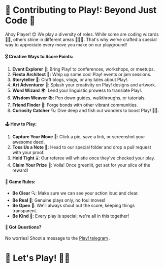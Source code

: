 # 🎉 Contributing to Play!: Beyond Just Code 🚀

Ahoy Player! 😊 We play a diversity of roles. While some are coding wizards 🧙‍♂️, others shine in different areas 🎤🎨🌐. That's why we've crafted a special way to appreciate every move you make on our playground!

#### 🎖️ Creative Ways to Score Points:

1. **Event Explorer** 🎪: Bring Play! to conferences, workshops, or meetups.
2. **Fiesta Architect** 🎈: Whip up some cool Play! events or jam sessions.
3. **Storyteller** 📖: Craft blogs, vlogs, or any tales about Play!.
4. **Art Adventurer** 🎨: Splash your creativity on Play! designs and artwork.
5. **Word Wizard** 🌍: Lend your linguistic prowess to translate Play!.
6. **Wisdom Weaver** 📚: Pen down guides, walkthroughs, or tutorials.
7. **Friend Finder** 🤝: Forge bonds with other vibrant communities.
8. **Curiosity Catcher** 🔍: Dive deep and fish out wonders to boost Play! 🐠🔎.

#### 🕹️ How to Play:

1. **Capture Your Move** 📸: Click a pic, save a link, or screenshot your awesome deed.
2. **Toss Us a Note** 💌: Head to our special folder and drop a pull request with your proof.
3. **Hold Tight** ⌛: Our referee will whistle once they've checked your play.
4. **Claim Your Prize** 🎁: Voila! Once greenlit, get set for your slice of the reward!

#### 📜 Game Rules:

- **Be Clear** 🔍: Make sure we can see your action loud and clear.
- **Be Real** 💯: Genuine plays only, no foul moves!
- **Be Open** 🌈: We'll always shout out the score, keeping things transparent.
- **Be Kind** 💖: Every play is special; we're all in this together!

#### 🤔 Got Questions?

No worries! Shoot a message to the [Play! telegram](https://t.me/semioverse) . 

# 🚀 **Let's Play!** 🎉🥳